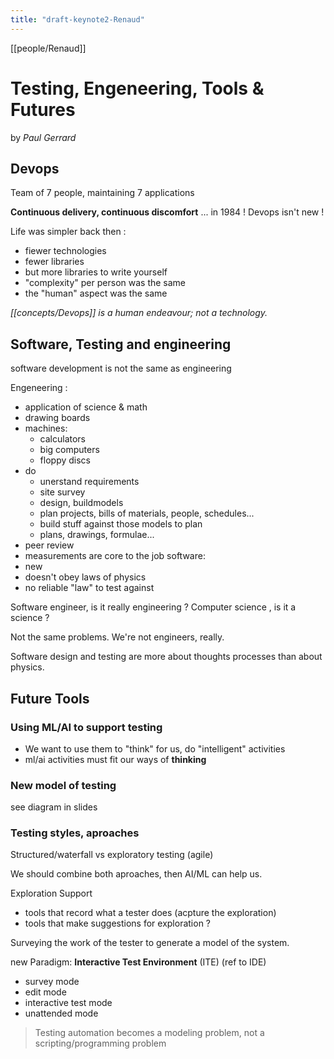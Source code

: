 ```yaml
---
title: "draft-keynote2-Renaud"
---
```

[[people/Renaud]]


# Testing, Engeneering, Tools & Futures
by *Paul Gerrard*

## Devops

Team of 7 people, maintaining 7 applications

**Continuous delivery, continuous discomfort**
... in 1984 ! Devops isn't new !

Life was simpler back then :
- fiewer technologies
- fewer libraries
- but more libraries to write yourself
- "complexity" per person was the same
- the "human" aspect was the same

*[[concepts/Devops]] is a human endeavour; not a technology.*

## Software, Testing and engineering

software development is not the same as engineering

Engeneering :
- application of science & math 
- drawing boards
- machines:
	- calculators
	- big computers
	- floppy discs
- do
	- unerstand requirements
	- site survey
	- design, buildmodels
	- plan projects, bills of materials, people, schedules...
	- build stuff against those models to plan
	- plans, drawings, formulae...
- peer review
- measurements are core to the job
software:
- new
- doesn't obey laws of physics
- no reliable "law" to test against

Software engineer, is it really engineering ?
Computer science , is it a science ?

Not the same problems. We're not engineers, really.

Software design and testing are more about thoughts processes than about physics.

## Future Tools

### Using ML/AI to support testing

- We want to use them to "think" for us, do "intelligent" activities
- ml/ai activities must fit our ways of **thinking**

### New model of testing
see diagram in slides


### Testing styles, aproaches
Structured/waterfall vs exploratory testing (agile)

We should combine both aproaches, then AI/ML can help us.

Exploration Support
- tools that record what a tester does (acpture the exploration)
- tools that make suggestions for exploration ?

Surveying the work of the tester to generate a model of the system.

new Paradigm:
**Interactive Test Environment** (ITE) (ref to IDE)
- survey mode
- edit mode
- interactive test mode
- unattended mode

>Testing automation becomes a modeling problem, not a scripting/programming problem

